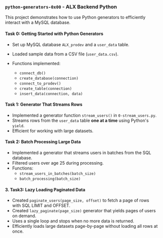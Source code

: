 ### `python-generators-0x00` - ALX Backend Python

This project demonstrates how to use Python generators to efficiently interact with a MySQL database.


#### Task 0: Getting Started with Python Generators

* Set up MySQL database `ALX_prodev` and a `user_data` table.
* Loaded sample data from a CSV file (`user_data.csv`).
* Functions implemented:

  * `connect_db()`
  * `create_database(connection)`
  * `connect_to_prodev()`
  * `create_table(connection)`
  * `insert_data(connection, data)`


#### Task 1: Generator That Streams Rows

* Implemented a generator function `stream_users()` in `0-stream_users.py`.
* Streams rows from the `user_data` table **one at a time** using Python's `yield`.
* Efficient for working with large datasets.


#### Task 2: Batch Processing Large Data

- Implemented a generator that streams users in batches from the SQL database.
- Filtered users over age 25 during processing.
- Functions:
  - `stream_users_in_batches(batch_size)`
  - `batch_processing(batch_size)`

#### 3. Task3: Lazy Loading Paginated Data
  
- Created `paginate_users(page_size, offset)` to fetch a page of rows with SQL LIMIT and OFFSET.  
- Created `lazy_paginate(page_size)` generator that yields pages of users on demand.  
- Uses a single loop and stops when no more data is returned.  
- Efficiently loads large datasets page-by-page without loading all rows at once.
